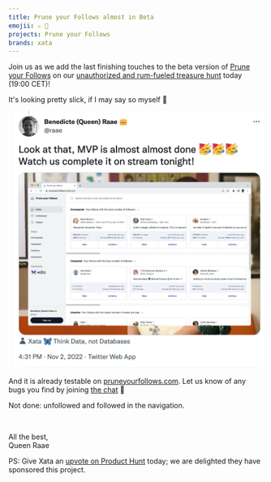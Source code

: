 ```yaml
---
title: Prune your Follows almost in Beta
emojii: ⚔️ 🚀
projects: Prune your Follows
brands: xata
---
```


Join us as we add the last finishing touches to the beta version of [Prune your Follows](https://pruneyourfollows.com) on our [unauthorized and rum-fueled treasure hunt](https://youtu.be/RFrQjA066sI) today (19:00 CET)!

It's looking pretty slick, if I may say so myself 🤪

[![MVP Tweet](./mvp-tweet.jpg)](https://twitter.com/raae/status/1587829701762076672)

And it is already testable on [pruneyourfollows.com](https://pruneyourfollows.com). Let us know of any bugs you find by joining [the chat](https://youtu.be/RFrQjA066sI) 💬

Not done: unfollowed and followed in the navigation.

&nbsp;

All the best,  
Queen Raae

PS: Give Xata an [upvote on Product Hunt](https://www.producthunt.com/posts/xata) today; we are delighted they have sponsored this project.
